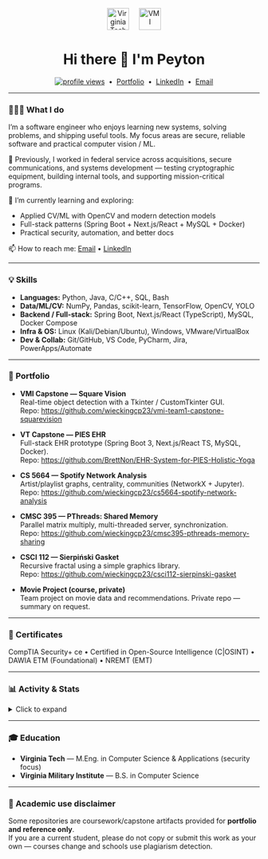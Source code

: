 <p align="center">
  <a href="https://vt.edu"><img src="assets/vt.png" alt="Virginia Tech" height="44"></a>
  &nbsp;&nbsp;&nbsp;
  <a href="https://www.vmi.edu"><img src="assets/vmi.png" alt="VMI" height="44"></a>
</p>


<h1 align="center">Hi there 👋 I'm Peyton</h1>

<p align="center">
  <a href="https://komarev.com/ghpvc/?username=wieckingcp23"><img src="https://komarev.com/ghpvc/?username=wieckingcp23&color=blue" alt="profile views"></a>
  &nbsp;•&nbsp;
  <a href="https://wieckingcp23.github.io">Portfolio</a>
  &nbsp;•&nbsp;
  <a href="https://www.linkedin.com/in/peyton-wiecking/">LinkedIn</a>
  &nbsp;•&nbsp;
  <a href="mailto:pwiecking@outlook.com">Email</a>
</p>

---

### 👨🏻‍💻 What I do
I’m a software engineer who enjoys learning new systems, solving problems, and shipping useful tools. My focus areas are secure, reliable software and practical computer vision / ML.

📌 Previously, I worked in federal service across acquisitions, secure communications, and systems development — testing cryptographic equipment, building internal tools, and supporting mission-critical programs.

🔬 I’m currently learning and exploring:
- Applied CV/ML with OpenCV and modern detection models
- Full-stack patterns (Spring Boot + Next.js/React + MySQL + Docker)
- Practical security, automation, and better docs

📫 How to reach me: [Email](mailto:pwiecking@outlook.com) • [LinkedIn](https://www.linkedin.com/in/peyton-wiecking/)

---

### 💡 Skills
- **Languages:** Python, Java, C/C++, SQL, Bash
- **Data/ML/CV:** NumPy, Pandas, scikit-learn, TensorFlow, OpenCV, YOLO
- **Backend / Full-stack:** Spring Boot, Next.js/React (TypeScript), MySQL, Docker Compose
- **Infra & OS:** Linux (Kali/Debian/Ubuntu), Windows, VMware/VirtualBox
- **Dev & Collab:** Git/GitHub, VS Code, PyCharm, Jira, PowerApps/Automate

---

### 📂 Portfolio
- **VMI Capstone — Square Vision**  
  Real-time object detection with a Tkinter / CustomTkinter GUI.  
  Repo: <https://github.com/wieckingcp23/vmi-team1-capstone-squarevision>

- **VT Capstone — PIES EHR**  
  Full-stack EHR prototype (Spring Boot 3, Next.js/React TS, MySQL, Docker).  
  Repo: <https://github.com/BrettNon/EHR-System-for-PIES-Holistic-Yoga>

- **CS 5664 — Spotify Network Analysis**  
  Artist/playlist graphs, centrality, communities (NetworkX + Jupyter).  
  Repo: <https://github.com/wieckingcp23/cs5664-spotify-network-analysis>

- **CMSC 395 — PThreads: Shared Memory**  
  Parallel matrix multiply, multi-threaded server, synchronization.  
  Repo: <https://github.com/wieckingcp23/cmsc395-pthreads-memory-sharing>

- **CSCI 112 — Sierpiński Gasket**  
  Recursive fractal using a simple graphics library.  
  Repo: <https://github.com/wieckingcp23/csci112-sierpinski-gasket>

- **Movie Project (course, private)**  
  Team project on movie data and recommendations. Private repo — summary on request.

---

### 🏅 Certificates
CompTIA Security+ ce • Certified in Open-Source Intelligence (C|OSINT) • DAWIA ETM (Foundational) • NREMT (EMT)

---

### 📊 Activity & Stats
<details>
<summary>Click to expand</summary>

<p>
  <img height="160" src="https://github-readme-stats.vercel.app/api?username=wieckingcp23&show_icons=true&count_private=true" alt="GitHub stats"/>
  <img height="160" src="https://github-readme-stats.vercel.app/api/top-langs/?username=wieckingcp23&layout=compact" alt="Top languages"/>
</p>

<p>
  <img height="160" src="https://streak-stats.demolab.com?user=wieckingcp23" alt="GitHub Streak"/>
</p>

<!-- Optional: trophies (can be noisy)
<p>
  <img src="https://github-profile-trophy.vercel.app/?username=wieckingcp23&no-frame=true&margin-w=10" alt="Trophies"/>
</p>
-->

<!-- Optional: WakaTime (if you use it)
<p>
  <img src="https://github-readme-stats.vercel.app/api/wakatime?username=YOUR_WAKATIME_USERNAME&layout=compact" alt="Wakatime"/>
</p>
-->
</details>

---

### 🎓 Education
- **Virginia Tech** — M.Eng. in Computer Science & Applications (security focus)  
- **Virginia Military Institute** — B.S. in Computer Science

---

### 📌 Academic use disclaimer
Some repositories are coursework/capstone artifacts provided for **portfolio and reference only**.  
If you are a current student, please do not copy or submit this work as your own — courses change and schools use plagiarism detection.

